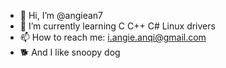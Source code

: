 - 👋 Hi, I’m @angiean7
- 🌱 I’m currently learning C C++ C# Linux drivers
- 📫 How to reach me: i.angie.anqi@gmail.com
- 🐕 And I like snoopy dog

<!---
angiean7/angiean7 is a ✨ special ✨ repository because its `README.md` (this file) appears on your GitHub profile.
You can click the Preview link to take a look at your changes.
--->
